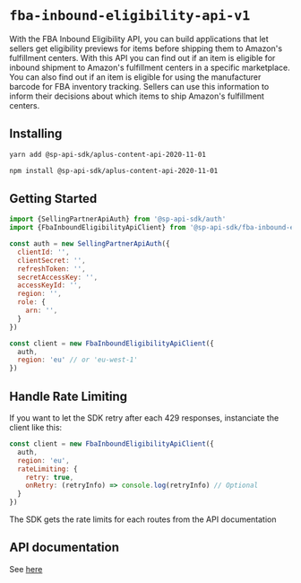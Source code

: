 # `fba-inbound-eligibility-api-v1`

With the FBA Inbound Eligibility API, you can build applications that let sellers get eligibility previews for items before shipping them to Amazon&#39;s fulfillment centers. With this API you can find out if an item is eligible for inbound shipment to Amazon&#39;s fulfillment centers in a specific marketplace. You can also find out if an item is eligible for using the manufacturer barcode for FBA inventory tracking. Sellers can use this information to inform their decisions about which items to ship Amazon&#39;s fulfillment centers.

## Installing

```sh
yarn add @sp-api-sdk/aplus-content-api-2020-11-01
```

```sh
npm install @sp-api-sdk/aplus-content-api-2020-11-01
```

## Getting Started

```javascript
import {SellingPartnerApiAuth} from '@sp-api-sdk/auth'
import {FbaInboundEligibilityApiClient} from '@sp-api-sdk/fba-inbound-eligibility-api-v1'

const auth = new SellingPartnerApiAuth({
  clientId: '',
  clientSecret: '',
  refreshToken: '',
  secretAccessKey: '',
  accessKeyId: '',
  region: '',
  role: {
    arn: '',
  }
})

const client = new FbaInboundEligibilityApiClient({
  auth,
  region: 'eu' // or 'eu-west-1'
})
```

## Handle Rate Limiting

If you want to let the SDK retry after each 429 responses, instanciate the client like this:

```javascript
const client = new FbaInboundEligibilityApiClient({
  auth,
  region: 'eu',
  rateLimiting: {
    retry: true,
    onRetry: (retryInfo) => console.log(retryInfo) // Optional
  }
})
```

The SDK gets the rate limits for each routes from the API documentation

## API documentation

See [here](https://github.com/amzn/selling-partner-api-docs/tree/main/references/fba-inbound-eligibility-api/fbaInbound.md)
